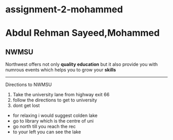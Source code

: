 # assignment-2-mohammed
# Abdul Rehman Sayeed,Mohammed
## NWMSU
Northwest offers not only **quality education** but it also provide you with numrous events which helps you to grow your **skills**

---
Directions to NWMSU

1. Take the university lane from highway exit 66
1. follow the directions to get to university
1. dont get lost
* for relaxing i would suggest colden lake
 * go to library which is the centre of uni
 * go north till you reach the rec 
 * to your left you can see the lake

